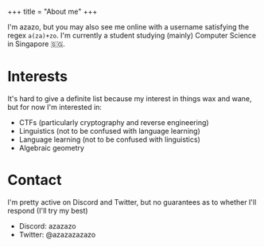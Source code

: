 +++
title = "About me"
+++

I'm azazo, but you may also see me online with a username satisfying the regex `a(za)+zo`. I'm currently a student studying (mainly) Computer Science in Singapore 🇸🇬.

# Interests
It's hard to give a definite list because my interest in things wax and wane, but for now I'm interested in:

- CTFs (particularly cryptography and reverse engineering)
- Linguistics (not to be confused with language learning)
- Language learning (not to be confused with linguistics)
- Algebraic geometry

# Contact
I'm pretty active on Discord and Twitter, but no guarantees as to whether I'll respond (I'll try my best)
- Discord: azazazo
- Twitter: @azazazazazo